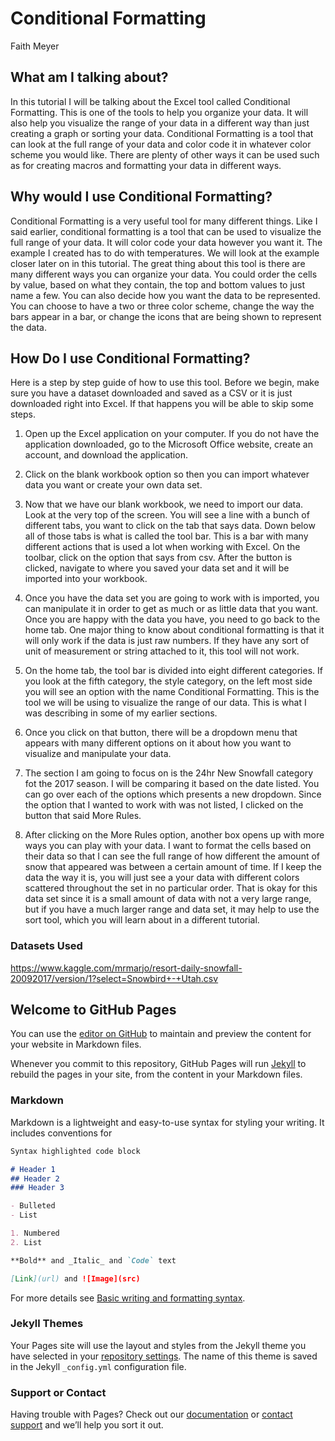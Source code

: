 # **Conditional Formatting**
 Faith Meyer

## **What am I talking about?**
In this tutorial I will be talking about the Excel tool called Conditional Formatting. This is one of the tools to help you organize your data. It will also help you visualize the range of your data in a different way than just creating a graph or sorting your data. Conditional Formatting is a tool that can look at the full range of your data and color code it in whatever color scheme you would like. There are plenty of other ways it can be used such as for creating macros and formatting your data in different ways. 

## **Why would I use Conditional Formatting?**
Conditional Formatting is a very useful tool for many different things. Like I said earlier, conditional formatting is a tool that can be used to visualize the full range of your data. It will color code your data however you want it. The example I created has to do with temperatures. We will look at the example closer later on in this tutorial. The great thing about this tool is there are many different ways you can organize your data. You could order the cells by value, based on what they contain, the top and bottom values to just name a few. You can also decide how you want the data to be represented. You can choose to have a two or three color scheme, change the way the bars appear in a bar, or change the icons that are being shown to represent the data. 

## **How Do I use Conditional Formatting?**
Here is a step by step guide of how to use this tool. Before we begin, make sure you have a dataset downloaded and saved as a CSV or it is just downloaded right into Excel. If that happens you will be able to skip some steps.

1. Open up the Excel application on your computer. If you do not have the application downloaded, go to the Microsoft Office website, create an account, and download the application.

2. Click on the blank workbook option so then you can import whatever data you want or create your own data set.

3. Now that we have our blank workbook, we need to import our data. Look at the very top of the screen. You will see a line with a bunch of different tabs, you want to click on the tab that says data. Down below all of those tabs is what is called the tool bar. This is a bar with many different actions that is used a lot when working with Excel. On the toolbar, click on the option that says from csv. After the button is clicked, navigate to where you saved your data set and it will be imported into your workbook.

4. Once you have the data set you are going to work with is imported, you can manipulate it in order to get as much or as little data that you want. Once you are happy with the data you have, you need to go back to the home tab. One major thing to know about conditional formatting is that it will only work if the data is just raw numbers. If they have any sort of unit of measurement or string attached to it, this tool will not work.

5. On the home tab, the tool bar is divided into eight different categories. If you look at the fifth category, the style category, on the left most side you will see an option with the name Conditional Formatting. This is the tool we will be using to visualize the range of our data. This is what I was describing in some of my earlier sections.

6. Once you click on that button, there will be a dropdown menu that appears with many different options on it about how you want to visualize and manipulate your data. 

7. The section I am going to focus on is the 24hr New Snowfall category fot the 2017 season. I will be comparing it based on the date listed. You can go over each of the options which presents a new dropdown. Since the option that I wanted to work with was not listed, I clicked on the button that said More Rules.  

8. After clicking on the More Rules option, another box opens up with more ways you can play with your data. I want to format the cells based on their data so that I can see the full range of how different the amount of snow that appeared was between a certain amount of time. If I keep the data the way it is, you will just see a your data with different colors scattered throughout the set in no particular order. That is okay for this data set since it is a small amount of data with not a very large range, but if you have a much larger range and data set, it may help to use the sort tool, which you will learn about in a different tutorial.

### Datasets Used
https://www.kaggle.com/mrmarjo/resort-daily-snowfall-20092017/version/1?select=Snowbird+-+Utah.csv

## Welcome to GitHub Pages

You can use the [editor on GitHub](https://github.com/FaithMeyer/AdvancedDataScience/edit/gh-pages/index.md) to maintain and preview the content for your website in Markdown files.

Whenever you commit to this repository, GitHub Pages will run [Jekyll](https://jekyllrb.com/) to rebuild the pages in your site, from the content in your Markdown files.

### Markdown

Markdown is a lightweight and easy-to-use syntax for styling your writing. It includes conventions for

```markdown
Syntax highlighted code block

# Header 1
## Header 2
### Header 3

- Bulleted
- List

1. Numbered
2. List

**Bold** and _Italic_ and `Code` text

[Link](url) and ![Image](src)
```

For more details see [Basic writing and formatting syntax](https://docs.github.com/en/github/writing-on-github/getting-started-with-writing-and-formatting-on-github/basic-writing-and-formatting-syntax).

### Jekyll Themes

Your Pages site will use the layout and styles from the Jekyll theme you have selected in your [repository settings](https://github.com/FaithMeyer/AdvancedDataScience/settings/pages). The name of this theme is saved in the Jekyll `_config.yml` configuration file.

### Support or Contact

Having trouble with Pages? Check out our [documentation](https://docs.github.com/categories/github-pages-basics/) or [contact support](https://support.github.com/contact) and we’ll help you sort it out.
